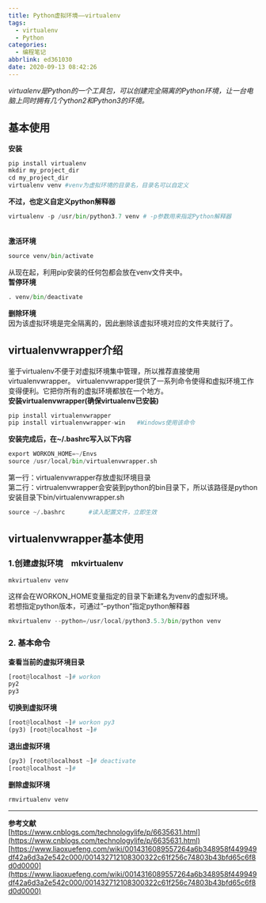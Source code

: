 ```yaml
---
title: Python虚拟环境——virtualenv
tags:
  - virtualenv
  - Python
categories:
  - 编程笔记
abbrlink: ed361030
date: 2020-09-13 08:42:26
---
```


_virtualenv是Python的一个工具包，可以创建完全隔离的Python环境，让一台电脑上同时拥有几个ython2和Python3的环境。_
<a name="toc-heading-1"></a>

<!-- more -->

## 基本使用
**安装**
```python
pip install virtualenv
mkdir my_project_dir
cd my_project_dir
virtualenv venv #venv为虚拟环境的目录名，目录名可以自定义
```
**不过，也定义自定义python解释器**
```python
virtualenv -p /usr/bin/python3.7 venv # -p参数用来指定Python解释器
```

<br />**激活环境**
```python
source venv/bin/activate
```
从现在起，利用pip安装的任何包都会放在venv文件夹中。<br />**暂停环境**
```python
. venv/bin/deactivate
```
**删除环境**<br />因为该虚拟环境是完全隔离的，因此删除该虚拟环境对应的文件夹就行了。
<a name="toc-heading-2"></a>
## virtualenvwrapper介绍
鉴于virtualenv不便于对虚拟环境集中管理，所以推荐直接使用virtualenvwrapper。 virtualenvwrapper提供了一系列命令使得和虚拟环境工作变得便利。它把你所有的虚拟环境都放在一个地方。<br />**安装virtualenvwrapper(确保virtualenv已安装)**
```python
pip install virtualenvwrapper
pip install virtualenvwrapper-win　　#Windows使用该命令
```
**安装完成后，在~/.bashrc写入以下内容**
```python
export WORKON_HOME=~/Envs
source /usr/local/bin/virtualenvwrapper.sh
```
第一行：virtualenvwrapper存放虚拟环境目录<br />第二行：virtrualenvwrapper会安装到python的bin目录下，所以该路径是python安装目录下bin/virtualenvwrapper.sh
```python
source ~/.bashrc　　　　#读入配置文件，立即生效
```
<a name="toc-heading-3"></a>
## virtualenvwrapper基本使用
<a name="toc-heading-4"></a>
### 1.创建虚拟环境　mkvirtualenv
```python
mkvirtualenv venv
```
这样会在WORKON_HOME变量指定的目录下新建名为venv的虚拟环境。<br />若想指定python版本，可通过”–python”指定python解释器
```python
mkvirtualenv --python=/usr/local/python3.5.3/bin/python venv
```
<a name="toc-heading-5"></a>
### 2. 基本命令
**查看当前的虚拟环境目录**
```python
[root@localhost ~]# workon
py2
py3
```
**切换到虚拟环境**
```python
[root@localhost ~]# workon py3
(py3) [root@localhost ~]#
```
**退出虚拟环境**
```python
(py3) [root@localhost ~]# deactivate
[root@localhost ~]#
```
**删除虚拟环境**
```python
rmvirtualenv venv
```

---

**参考文献**<br />[https://www.cnblogs.com/technologylife/p/6635631.html](https://www.cnblogs.com/technologylife/p/6635631.html)<br />[https://www.liaoxuefeng.com/wiki/0014316089557264a6b348958f449949df42a6d3a2e542c000/001432712108300322c61f256c74803b43bfd65c6f8d0d0000](https://www.liaoxuefeng.com/wiki/0014316089557264a6b348958f449949df42a6d3a2e542c000/001432712108300322c61f256c74803b43bfd65c6f8d0d0000)
